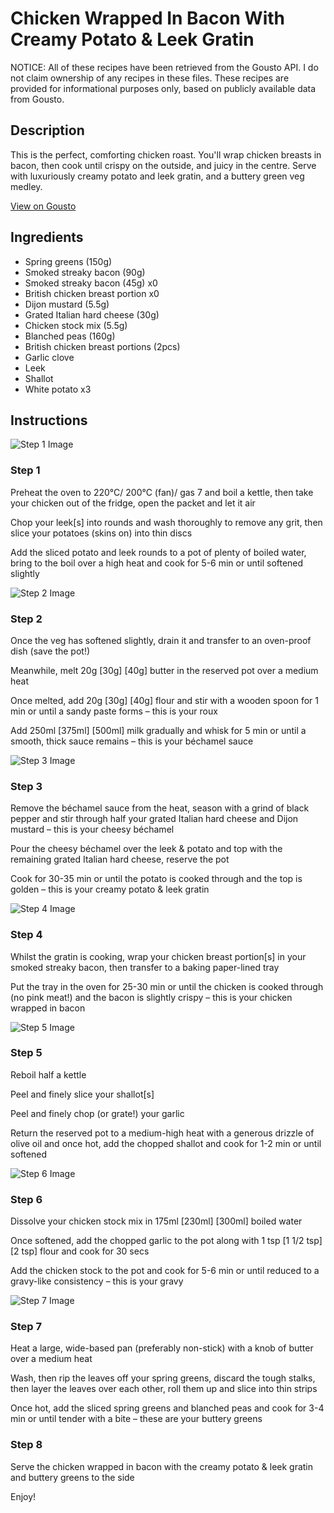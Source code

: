 # Chicken Wrapped In Bacon With Creamy Potato & Leek Gratin 

NOTICE: All of these recipes have been retrieved from the Gousto API. I do not claim ownership of any recipes in these files. These recipes are provided for informational purposes only, based on publicly available data from Gousto.

## Description

This is the perfect, comforting chicken roast. You'll wrap chicken breasts in bacon, then cook until crispy on the outside, and juicy in the centre. Serve with luxuriously creamy potato and leek gratin, and a buttery green veg medley. 

[View on Gousto](https://www.gousto.co.uk/recipes/cookbook/chicken-wrapped-in-bacon-with-creamy-potato-leek-gratin)

## Ingredients

- Spring greens (150g)
- Smoked streaky bacon (90g)
- Smoked streaky bacon (45g) x0
- British chicken breast portion x0
- Dijon mustard (5.5g)
- Grated Italian hard cheese (30g)
- Chicken stock mix (5.5g)
- Blanched peas (160g)
- British chicken breast portions (2pcs)
- Garlic clove
- Leek
- Shallot
- White potato x3

## Instructions

![Step 1 Image](https://production-media.gousto.co.uk/cms/recipe-step-image/Step-1-1722955588359-x200.jpg)

### Step 1

Preheat the oven to 220°C/ 200°C (fan)/ gas 7 and boil a kettle, then take your chicken out of the fridge, open the packet and let it air

Chop your leek[s] into rounds and wash thoroughly to remove any grit, then slice your potatoes (skins on) into thin discs

Add the sliced potato and leek rounds to a pot of plenty of boiled water, bring to the boil over a high heat and cook for 5-6 min or until softened slightly

![Step 2 Image](https://production-media.gousto.co.uk/cms/recipe-step-image/Step-2-1647532880496-x200.jpg)

### Step 2

Once the veg has softened slightly, drain it and transfer to an oven-proof dish (save the pot!)

Meanwhile, melt 20g<span class="text-purple"> [30g]</span><span class="text-danger"> [40g]</span> butter in the reserved pot over a medium heat

Once melted, add 20g<span class="text-purple"> [30g]</span> <span class="text-danger">[40g]</span> flour and stir with a wooden spoon for 1 min or until a sandy paste forms – this is your roux

Add 250ml <span class="text-purple">[375ml]</span> <span class="text-danger">[500ml]</span> milk gradually and whisk for 5 min or until a smooth, thick sauce remains – this is your béchamel sauce

![Step 3 Image](https://production-media.gousto.co.uk/cms/recipe-step-image/Step-3-1647532885012-x200.jpg)

### Step 3

Remove the béchamel sauce from the heat, season with a grind of black pepper and stir through half your grated Italian hard cheese and Dijon mustard – this is your cheesy béchamel

Pour the cheesy béchamel over the leek & potato and top with the remaining grated Italian hard cheese, reserve the pot

Cook for 30-35 min or until the potato is cooked through and the top is golden – this is your creamy potato & leek gratin

![Step 4 Image](https://production-media.gousto.co.uk/cms/recipe-step-image/Step-4-1647532889112-x200.jpg)

### Step 4

Whilst the gratin is cooking, wrap your chicken breast portion[s] in your smoked streaky bacon, then transfer to a baking paper-lined tray

Put the tray in the oven for 25-30 min or until the chicken is cooked through (no pink meat!) and the bacon is slightly crispy – this is your chicken wrapped in bacon

![Step 5 Image](https://production-media.gousto.co.uk/cms/recipe-step-image/Step-5-1647532893589-x200.jpg)

### Step 5

Reboil half a kettle

Peel and finely slice your shallot[s]

Peel and finely chop (or grate!) your garlic

Return the reserved pot to a medium-high heat with a generous drizzle of olive oil and once hot, add the chopped shallot and cook for 1-2 min or until softened

![Step 6 Image](https://production-media.gousto.co.uk/cms/recipe-step-image/Step-6-1647532897640-x200.jpg)

### Step 6

Dissolve your chicken stock mix in 175ml <span class="text-purple">[230ml]</span> <span class="text-danger">[300ml]</span> boiled water

Once softened, add the chopped garlic to the pot along with 1 tsp <span class="text-purple">[1 1/2 tsp]</span><span class="text-danger"> [2 tsp]</span> flour and cook for 30 secs

Add the chicken stock to the pot and cook for 5-6 min or until reduced to a gravy-like consistency – this is your gravy

![Step 7 Image](https://production-media.gousto.co.uk/cms/recipe-step-image/Step-7-1722955878518-x200.jpg)

### Step 7

Heat a large, wide-based pan (preferably non-stick) with a knob of butter over a medium heat

Wash, then rip the leaves off your spring greens, discard the tough stalks, then layer the leaves over each other, roll them up and slice into thin strips

Once hot, add the sliced spring greens and blanched peas and cook for 3-4 min or until tender with a bite – these are your buttery greens

### Step 8

Serve the chicken wrapped in bacon with the creamy potato & leek gratin and buttery greens to the side

Enjoy!

